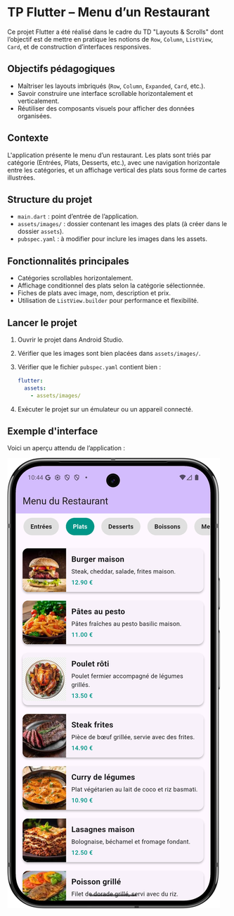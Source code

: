 # TP Flutter – Menu d’un Restaurant

Ce projet Flutter a été réalisé dans le cadre du TD "Layouts & Scrolls" dont l’objectif est de mettre en pratique les notions de `Row`, `Column`, `ListView`, `Card`, et de construction d’interfaces responsives.

## Objectifs pédagogiques

- Maîtriser les layouts imbriqués (`Row`, `Column`, `Expanded`, `Card`, etc.).
- Savoir construire une interface scrollable horizontalement et verticalement.
- Réutiliser des composants visuels pour afficher des données organisées.

## Contexte

L'application présente le menu d’un restaurant. Les plats sont triés par catégorie (Entrées, Plats, Desserts, etc.), avec une navigation horizontale entre les catégories, et un affichage vertical des plats sous forme de cartes illustrées.

## Structure du projet

- `main.dart` : point d’entrée de l’application.
- `assets/images/` : dossier contenant les images des plats (à créer dans le dossier `assets`).
- `pubspec.yaml` : à modifier pour inclure les images dans les assets.

## Fonctionnalités principales

- Catégories scrollables horizontalement.
- Affichage conditionnel des plats selon la catégorie sélectionnée.
- Fiches de plats avec image, nom, description et prix.
- Utilisation de `ListView.builder` pour performance et flexibilité.

## Lancer le projet

1. Ouvrir le projet dans Android Studio.
2. Vérifier que les images sont bien placées dans `assets/images/`.
3. Vérifier que le fichier `pubspec.yaml` contient bien :

   ```yaml
   flutter:
     assets:
       - assets/images/
   ```

4. Exécuter le projet sur un émulateur ou un appareil connecté.

## Exemple d'interface

Voici un aperçu attendu de l’application :

![Capture d'écran du menu](Screenshot_Menu.png)